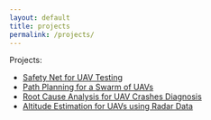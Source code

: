 ```yaml
---
layout: default
title: projects
permalink: /projects/
---
```



Projects:
- <a href="/projects/uav_safety/">Safety Net for UAV Testing</a>
- <a href="/projects/uav_path_planning/">Path Planning for a Swarm of UAVs</a>
- <a href="/projects/uav_diagnosis/">Root Cause Analysis for UAV Crashes Diagnosis</a>
- <a href="/projects/uav_perception/">Altitude Estimation for UAVs using Radar Data</a>
